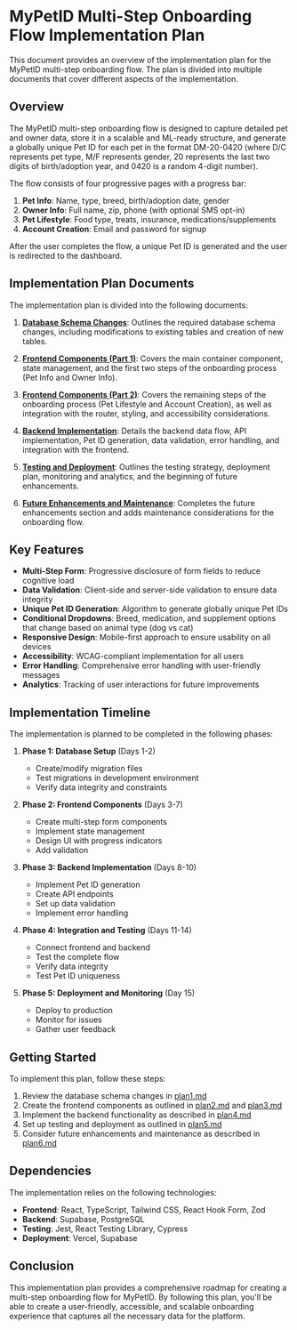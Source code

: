 # MyPetID Multi-Step Onboarding Flow Implementation Plan

This document provides an overview of the implementation plan for the MyPetID multi-step onboarding flow. The plan is divided into multiple documents that cover different aspects of the implementation.

## Overview

The MyPetID multi-step onboarding flow is designed to capture detailed pet and owner data, store it in a scalable and ML-ready structure, and generate a globally unique Pet ID for each pet in the format DM-20-0420 (where D/C represents pet type, M/F represents gender, 20 represents the last two digits of birth/adoption year, and 0420 is a random 4-digit number).

The flow consists of four progressive pages with a progress bar:

1. **Pet Info**: Name, type, breed, birth/adoption date, gender
2. **Owner Info**: Full name, zip, phone (with optional SMS opt-in)
3. **Pet Lifestyle**: Food type, treats, insurance, medications/supplements
4. **Account Creation**: Email and password for signup

After the user completes the flow, a unique Pet ID is generated and the user is redirected to the dashboard.

## Implementation Plan Documents

The implementation plan is divided into the following documents:

1. [**Database Schema Changes**](plan1.md): Outlines the required database schema changes, including modifications to existing tables and creation of new tables.

2. [**Frontend Components (Part 1)**](plan2.md): Covers the main container component, state management, and the first two steps of the onboarding process (Pet Info and Owner Info).

3. [**Frontend Components (Part 2)**](plan3.md): Covers the remaining steps of the onboarding process (Pet Lifestyle and Account Creation), as well as integration with the router, styling, and accessibility considerations.

4. [**Backend Implementation**](plan4.md): Details the backend data flow, API implementation, Pet ID generation, data validation, error handling, and integration with the frontend.

5. [**Testing and Deployment**](plan5.md): Outlines the testing strategy, deployment plan, monitoring and analytics, and the beginning of future enhancements.

6. [**Future Enhancements and Maintenance**](plan6.md): Completes the future enhancements section and adds maintenance considerations for the onboarding flow.

## Key Features

- **Multi-Step Form**: Progressive disclosure of form fields to reduce cognitive load
- **Data Validation**: Client-side and server-side validation to ensure data integrity
- **Unique Pet ID Generation**: Algorithm to generate globally unique Pet IDs
- **Conditional Dropdowns**: Breed, medication, and supplement options that change based on animal type (dog vs cat)
- **Responsive Design**: Mobile-first approach to ensure usability on all devices
- **Accessibility**: WCAG-compliant implementation for all users
- **Error Handling**: Comprehensive error handling with user-friendly messages
- **Analytics**: Tracking of user interactions for future improvements

## Implementation Timeline

The implementation is planned to be completed in the following phases:

1. **Phase 1: Database Setup** (Days 1-2)
   - Create/modify migration files
   - Test migrations in development environment
   - Verify data integrity and constraints

2. **Phase 2: Frontend Components** (Days 3-7)
   - Create multi-step form components
   - Implement state management
   - Design UI with progress indicators
   - Add validation

3. **Phase 3: Backend Implementation** (Days 8-10)
   - Implement Pet ID generation
   - Create API endpoints
   - Set up data validation
   - Implement error handling

4. **Phase 4: Integration and Testing** (Days 11-14)
   - Connect frontend and backend
   - Test the complete flow
   - Verify data integrity
   - Test Pet ID uniqueness

5. **Phase 5: Deployment and Monitoring** (Day 15)
   - Deploy to production
   - Monitor for issues
   - Gather user feedback

## Getting Started

To implement this plan, follow these steps:

1. Review the database schema changes in [plan1.md](plan1.md)
2. Create the frontend components as outlined in [plan2.md](plan2.md) and [plan3.md](plan3.md)
3. Implement the backend functionality as described in [plan4.md](plan4.md)
4. Set up testing and deployment as outlined in [plan5.md](plan5.md)
5. Consider future enhancements and maintenance as described in [plan6.md](plan6.md)

## Dependencies

The implementation relies on the following technologies:

- **Frontend**: React, TypeScript, Tailwind CSS, React Hook Form, Zod
- **Backend**: Supabase, PostgreSQL
- **Testing**: Jest, React Testing Library, Cypress
- **Deployment**: Vercel, Supabase

## Conclusion

This implementation plan provides a comprehensive roadmap for creating a multi-step onboarding flow for MyPetID. By following this plan, you'll be able to create a user-friendly, accessible, and scalable onboarding experience that captures all the necessary data for the platform.
